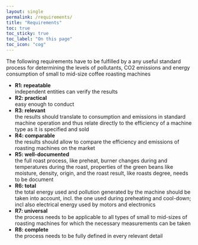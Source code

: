 ```yaml
---
layout: single
permalink: /requirements/
title: "Requirements"
toc: true
toc_sticky: true
toc_label: "On this page"
toc_icon: "cog"
---
```



The following requirements have to be fulfilled by a any useful standard process for determining the levels of pollutants, CO2 emissions and energy consumption of small to mid-size coffee roasting machines

* **R1: repeatable**  
independent entities can verify the results
* **R2: practical**  
easy enough to conduct
* **R3: relevant**  
the results should translate to consumption and emissions in standard machine operation and thus relate directly to the efficiency of a machine type as it is specified and sold
* **R4: comparable**  
the results should allow to compare the efficiency and emissions of roasting machines on the market
* **R5: well-documented**  
the full roast process, like preheat, burner changes during and temperatures during the roast, properties of the green beans like moisture, density, origin, and the roast result, like roasts degree, needs to be document
* **R6: total**  
the total energy used and pollution generated by the machine should be taken into account, incl. the one used during preheating and cool-down; incl also electrical energy used by motors and electronics
* **R7: universal**  
the process needs to be applicable to all types of small to mid-sizes of roasting machines for which the necessary measurements can be taken
* **R8: complete**  
the process needs to be fully defined in every relevant detail
